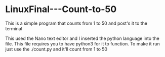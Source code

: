 # LinuxFinal---Count-to-50
This is a simple program that counts from 1 to 50 and post's it to the terminal

This used the Nano text editor and I inserted the python language into the file.
This file requires you to have python3 for it to function.
To make it run just use the ./count.py and it'll count from 1 to 50
